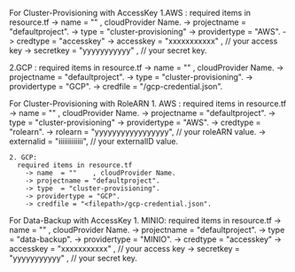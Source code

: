
For Cluster-Provisioning with AccessKey
  1.AWS :
    required items in resource.tf
      -> name  = ""    , cloudProvider Name.
      -> projectname = "defaultproject".
      -> type  = "cluster-provisioning"
      -> providertype = "AWS".
      -> credtype = "accesskey"
      -> accesskey = "xxxxxxxxxxx" ,  // your access key
      -> secretkey = "yyyyyyyyyyy" ,  // your secret key.
      
  2.GCP :
    required items in resource.tf
      -> name  = ""    , cloudProvider Name.
      -> projectname = "defaultproject".
      -> type  = "cluster-provisioning".
      -> providertype = "GCP".
      -> credfile = "<filepath>/gcp-credential.json".
  
For Cluster-Provisioning with RoleARN
    1. AWS :
      required items in resource.tf
        -> name  = ""    , cloudProvider Name.
        -> projectname = "defaultproject".
        -> type  = "cluster-provisioning"
        -> providertype = "AWS".
        -> credtype = "rolearn".
        -> rolearn = "yyyyyyyyyyyyyyyyy",   // your roleARN value.
        -> externalid = "iiiiiiiiiiiii",    // your externalID value.
  
    2. GCP:
      required items in resource.tf
        -> name  = ""    , cloudProvider Name.
        -> projectname = "defaultproject".
        -> type  = "cluster-provisioning".
        -> providertype = "GCP".
        -> credfile = "<filepath>/gcp-credential.json".
  
For Data-Backup with AccessKey
    1. MINIO:
      required items in resource.tf
        -> name  = ""    , cloudProvider Name.
        -> projectname = "defaultproject".
        -> type  = "data-backup".
        -> providertype = "MINIO".
        -> credtype = "accesskey"
        -> accesskey = "xxxxxxxxxxx" ,  // your access key
        -> secretkey = "yyyyyyyyyyy" ,  // your secret key.
  
